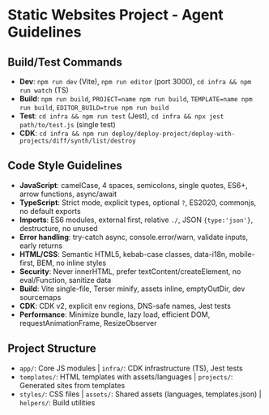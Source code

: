 # Static Websites Project - Agent Guidelines

## Build/Test Commands
- **Dev**: `npm run dev` (Vite), `npm run editor` (port 3000), `cd infra && npm run watch` (TS)
- **Build**: `npm run build`, `PROJECT=name npm run build`, `TEMPLATE=name npm run build`, `EDITOR_BUILD=true npm run build`
- **Test**: `cd infra && npm run test` (Jest), `cd infra && npx jest path/to/test.js` (single test)
- **CDK**: `cd infra && npm run deploy/deploy-project/deploy-with-projects/diff/synth/list/destroy`

## Code Style Guidelines
- **JavaScript**: camelCase, 4 spaces, semicolons, single quotes, ES6+, arrow functions, async/await
- **TypeScript**: Strict mode, explicit types, optional `?`, ES2020, commonjs, no default exports
- **Imports**: ES6 modules, external first, relative `./`, JSON `{type:'json'}`, destructure, no unused
- **Error handling**: try-catch async, console.error/warn, validate inputs, early returns
- **HTML/CSS**: Semantic HTML5, kebab-case classes, data-i18n, mobile-first, BEM, no inline styles
- **Security**: Never innerHTML, prefer textContent/createElement, no eval/Function, sanitize data
- **Build**: Vite single-file, Terser minify, assets inline, emptyOutDir, dev sourcemaps
- **CDK**: CDK v2, explicit env regions, DNS-safe names, Jest tests
- **Performance**: Minimize bundle, lazy load, efficient DOM, requestAnimationFrame, ResizeObserver

## Project Structure
- `app/`: Core JS modules | `infra/`: CDK infrastructure (TS), Jest tests
- `templates/`: HTML templates with assets/languages | `projects/`: Generated sites from templates
- `styles/`: CSS files | `assets/`: Shared assets (languages, templates.json) | `helpers/`: Build utilities
